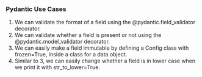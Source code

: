 ### Pydantic Use Cases

1. We can validate the format of a field using the @pydantic.field_validator decorator.
2. We can validate whether a field is present or not using the @pydantic.model_validator decorator.
3. We can easily make a field immutable by defining a Config class with frozen=True, inside a class for a data object.
4. Similar to 3, we can easily change whether a field is in lower case when we print it with str_to_lower=True.
